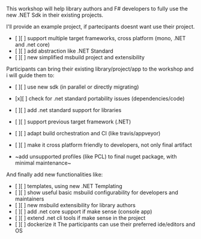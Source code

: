 This workshop will help library authors and F# developers to fully use the new .NET Sdk in their existing projects. 

I'll provide an example project, if partecipants doesnt want use their project. 

- [ ][ ] support multiple target frameworks, cross platform (mono, .NET and .net core)
- [ ][ ] add abstraction like .NET Standard 
- [ ][ ] new simplified msbuild project and extensibility

Participants can bring their existing library/project/app to the workshop and i will guide them to:
  - [ ][ ] use new sdk (in parallel or directly migrating) 
  - [x][ ] check for .net standard portability issues (dependencies/code)
  - [ ][ ] add .net standard support for libraries
  - [ ][ ] support previous target framework (.NET)
  - [ ][ ] adapt build orchestration and CI (like travis/appveyor)
  - [ ][ ] make it cross platform friendly to developers, not only final artifact
  
  - ~add unsupported profiles (like PCL) to final nuget package, with minimal maintenance~

And finally add new functionalities like:

- [ ][ ] templates, using new .NET Templating
- [ ][ ] show useful basic msbuild configurability for developers and maintainers
- [ ][ ] new msbuild extensibility for library authors
- [ ][ ] add .net core support if make sense (console app)
- [ ][ ] extend .net cli tools if make sense in the project
- [ ][ ] dockerize it The participants can use their preferred ide/editors and OS


